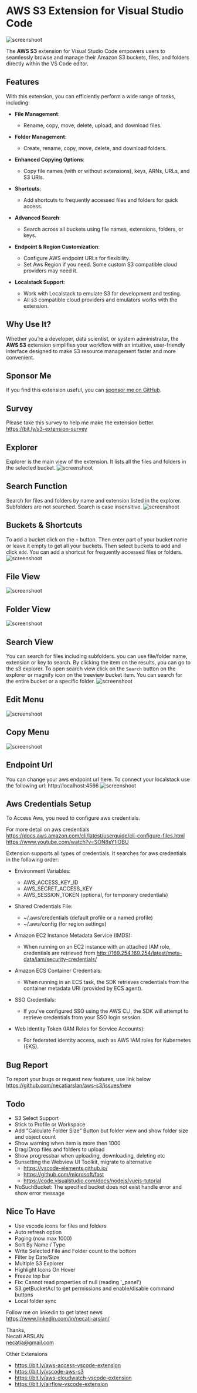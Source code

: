 # AWS S3 Extension for Visual Studio Code

![screenshoot](media/psc-main-screen.png)

The **AWS S3** extension for Visual Studio Code empowers users to seamlessly browse and manage their Amazon S3 buckets, files, and folders directly within the VS Code editor.

## Features

With this extension, you can efficiently perform a wide range of tasks, including:

- **File Management**:  
  - Rename, copy, move, delete, upload, and download files.  

- **Folder Management**:  
  - Create, rename, copy, move, delete, and download folders.  

- **Enhanced Copying Options**:  
  - Copy file names (with or without extensions), keys, ARNs, URLs, and S3 URIs.  

- **Shortcuts**:  
  - Add shortcuts to frequently accessed files and folders for quick access.  

- **Advanced Search**:  
  - Search across all buckets using file names, extensions, folders, or keys.  

- **Endpoint & Region Customization**:  
  - Configure AWS endpoint URLs for flexibility.
  - Set Aws Region if you need. Some custom S3 compatible cloud providers may need it.

- **Localstack Support**:  
  - Work with Localstack to emulate S3 for development and testing.
  - All s3 compatible cloud providers and emulators works with the extension. 

## Why Use It?

Whether you’re a developer, data scientist, or system administrator, the **AWS S3** extension simplifies your workflow with an intuitive, user-friendly interface designed to make S3 resource management faster and more convenient.

## Sponsor Me
If you find this extension useful, you can [sponsor me on GitHub](https://github.com/sponsors/necatiarslan).

## Survey
Please take this survey to help me make the extension better.\
https://bit.ly/s3-extension-survey

## Explorer
Explorer is the main view of the extension. It lists all the files and folders in the selected bucket.
![screenshoot](media/psc-explorer.png)

## Search Function
Search for files and folders by name and extension listed in the explorer. Subfolders are not searched.
Search is case insensitive.
![screenshoot](media/psc-search.png)

## Buckets & Shortcuts
To add a bucket click on the `+` button. Then enter part of your bucket name or leave it empty to get all your buckets. Then select buckets to add and click `Add`.
You can add a shortcut for frequently accessed files or folders. 
![screenshoot](media/psc-treeview.png)

## File View
![screenshoot](media/psc-file.png)

## Folder View
![screenshoot](media/psc-empty-folder.png)

## Search View
You can search for files including subfolders. you can use file/folder name, extension or key to search. By clicking  the item on the results, you can go to the s3 explorer.
To open search view click on the `Search` button on the explorer or magnify icon on the treeview bucket item.
You can search for the entire bucket or a specific folder.
![screenshoot](media/psc-global-search.png)

## Edit Menu
![screenshoot](media/psc-edit-combo.png)

## Copy Menu
![screenshoot](media/psc-copy-combo.png)

## Endpoint Url
You can change your aws endpoint url here. To connect your localstack use the following url: http://localhost:4566
![screenshoot](media/psc-endpoint.png)

## Aws Credentials Setup
To Access Aws, you need to configure aws credentials. 

For more detail on aws credentials \
https://docs.aws.amazon.com/cli/latest/userguide/cli-configure-files.html \
https://www.youtube.com/watch?v=SON8sY1iOBU

Extension supports all types of credentials. It searches for aws credentials in the following order:
- Environment Variables:
  - AWS_ACCESS_KEY_ID
  - AWS_SECRET_ACCESS_KEY
  - AWS_SESSION_TOKEN (optional, for temporary credentials)

- Shared Credentials File:
  - ~/.aws/credentials (default profile or a named profile)
  - ~/.aws/config (for region settings)

- Amazon EC2 Instance Metadata Service (IMDS):
  - When running on an EC2 instance with an attached IAM role, credentials are retrieved from http://169.254.169.254/latest/meta-data/iam/security-credentials/

- Amazon ECS Container Credentials:
  - When running in an ECS task, the SDK retrieves credentials from the container metadata URI (provided by ECS agent).

- SSO Credentials:
  - If you've configured SSO using the AWS CLI, the SDK will attempt to retrieve credentials from your SSO login session.

- Web Identity Token (IAM Roles for Service Accounts):
  - For federated identity access, such as AWS IAM roles for Kubernetes (EKS).

## Bug Report
To report your bugs or request new features, use link below\
https://github.com/necatiarslan/aws-s3/issues/new


## Todo
- S3 Select Support
- Stick to Profile or Workspace
- Add "Calculate Folder Size" Button but folder view and show folder size and object count
- Show warning when item is more then 1000
- Drag/Drop files and folders to upload
- Show progressbar when uploading, downloading, deleting etc
- Sunsetting the Webview UI Toolkit, migrate to alternative
    - https://vscode-elements.github.io/
    - https://github.com/microsoft/fast
    - https://code.visualstudio.com/docs/nodejs/vuejs-tutorial
- NoSuchBucket: The specified bucket does not exist handle error and show error message
## Nice To Have
- Use vscode icons for files and folders
- Auto refresh option
- Paging (now max 1000)
- Sort By Name / Type
- Write Selected File and Folder count to the bottom
- Filter by Date/Size
- Multiple S3 Explorer
- Highlight Icons On Hover
- Freeze top bar
- Fix: Cannot read properties of null (reading '_panel')
- S3.getBucketAcl to get permissions and enable/disable command buttons
- Local folder sync

Follow me on linkedin to get latest news \
https://www.linkedin.com/in/necati-arslan/

Thanks, \
Necati ARSLAN \
necatia@gmail.com


Other Extensions
- https://bit.ly/aws-access-vscode-extension
- https://bit.ly/vscode-aws-s3
- https://bit.ly/aws-cloudwatch-vscode-extension
- https://bit.ly/airflow-vscode-extension
